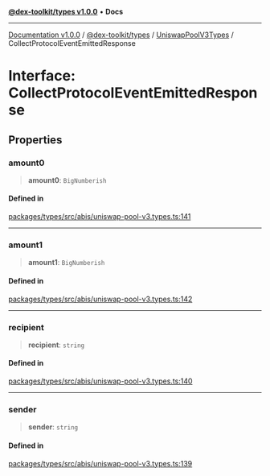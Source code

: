 [**@dex-toolkit/types v1.0.0**](../../../README.md) • **Docs**

***

[Documentation v1.0.0](../../../../../packages.md) / [@dex-toolkit/types](../../../README.md) / [UniswapPoolV3Types](../README.md) / CollectProtocolEventEmittedResponse

# Interface: CollectProtocolEventEmittedResponse

## Properties

### amount0

> **amount0**: `BigNumberish`

#### Defined in

[packages/types/src/abis/uniswap-pool-v3.types.ts:141](https://github.com/niZmosis/dex-toolkit/blob/3d8b41b44787b30fbea5de3ab4737662ffb61bc8/packages/types/src/abis/uniswap-pool-v3.types.ts#L141)

***

### amount1

> **amount1**: `BigNumberish`

#### Defined in

[packages/types/src/abis/uniswap-pool-v3.types.ts:142](https://github.com/niZmosis/dex-toolkit/blob/3d8b41b44787b30fbea5de3ab4737662ffb61bc8/packages/types/src/abis/uniswap-pool-v3.types.ts#L142)

***

### recipient

> **recipient**: `string`

#### Defined in

[packages/types/src/abis/uniswap-pool-v3.types.ts:140](https://github.com/niZmosis/dex-toolkit/blob/3d8b41b44787b30fbea5de3ab4737662ffb61bc8/packages/types/src/abis/uniswap-pool-v3.types.ts#L140)

***

### sender

> **sender**: `string`

#### Defined in

[packages/types/src/abis/uniswap-pool-v3.types.ts:139](https://github.com/niZmosis/dex-toolkit/blob/3d8b41b44787b30fbea5de3ab4737662ffb61bc8/packages/types/src/abis/uniswap-pool-v3.types.ts#L139)
